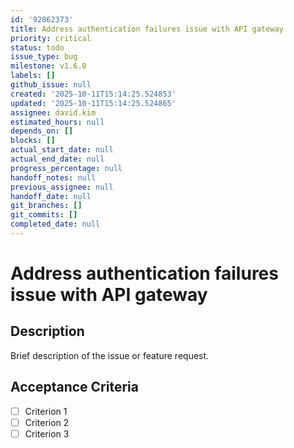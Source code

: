 ```yaml
---
id: '92862373'
title: Address authentication failures issue with API gateway
priority: critical
status: todo
issue_type: bug
milestone: v1.6.0
labels: []
github_issue: null
created: '2025-10-11T15:14:25.524853'
updated: '2025-10-11T15:14:25.524865'
assignee: david.kim
estimated_hours: null
depends_on: []
blocks: []
actual_start_date: null
actual_end_date: null
progress_percentage: null
handoff_notes: null
previous_assignee: null
handoff_date: null
git_branches: []
git_commits: []
completed_date: null
---
```


# Address authentication failures issue with API gateway

## Description

Brief description of the issue or feature request.

## Acceptance Criteria

- [ ] Criterion 1
- [ ] Criterion 2
- [ ] Criterion 3